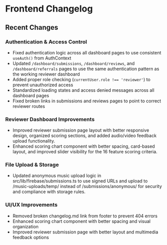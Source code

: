 # Frontend Changelog

## Recent Changes

### Authentication & Access Control
- Fixed authentication logic across all dashboard pages to use consistent `useAuth()` from AuthContext
- Updated `/dashboard/submissions`, `/dashboard/reviews`, and `/dashboard/referrals` pages to use the same authentication pattern as the working reviewer dashboard
- Added proper role checking (`currentUser.role !== 'reviewer'`) to prevent unauthorized access
- Standardized loading states and access denied messages across all dashboard pages
- Fixed broken links in submissions and reviews pages to point to correct reviewer routes

### Reviewer Dashboard Improvements
- Improved reviewer submission page layout with better responsive design, organized scoring sections, and added audio/video feedback upload functionality.
- Enhanced scoring chart component with better spacing, card-based layout, and improved slider visibility for the 16 feature scoring criteria. 

### File Upload & Storage
- Updated anonymous music upload logic in src/lib/firebase/submissions.ts to use signed URLs and upload to /music-uploads/temp/ instead of /submissions/anonymous/ for security and compliance with storage rules.

### UI/UX Improvements
- Removed broken changelog.md link from footer to prevent 404 errors
- Enhanced scoring chart component with better spacing and visual organization
- Improved reviewer submission page with better layout and multimedia feedback options 